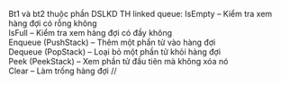 Bt1 và bt2 thuộc phần DSLKD
TH linked queue:
IsEmpty – Kiểm tra xem hàng đợi có rỗng không  
IsFull – Kiểm tra xem hàng đợi có đầy không  
Enqueue (PushStack) – Thêm một phần tử vào hàng đợi  
Dequeue (PopStack) – Loại bỏ một phần tử khỏi hàng đợi  
Peek (PeekStack) – Xem phần tử đầu tiên mà không xóa nó  
Clear – Làm trống hàng đợi
//

